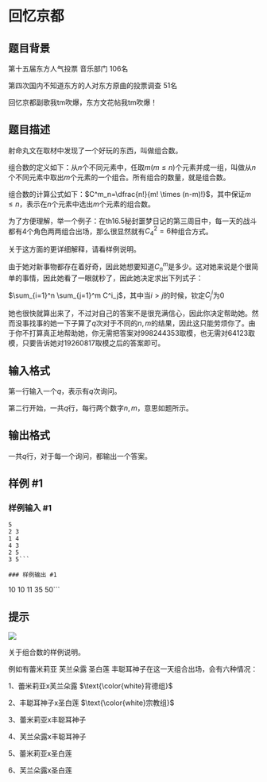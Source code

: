 # 回忆京都

## 题目背景

第十五届东方人气投票 音乐部门 106名 

第四次国内不知道东方的人对东方原曲的投票调查 51名

回忆京都副歌我tm吹爆，东方文花帖我tm吹爆！

## 题目描述

射命丸文在取材中发现了一个好玩的东西，叫做组合数。

组合数的定义如下：从$n$个不同元素中，任取$m(m \leq n)$个元素并成一组，叫做从$n$个不同元素中取出$m$个元素的一个组合。所有组合的数量，就是组合数。

组合数的计算公式如下：$C^m_n=\dfrac{n!}{m! \times (n-m)!}$，其中保证$m \leq n$，表示在$n$个元素中选出$m$个元素的组合数。

为了方便理解，举一个例子：在th16.5秘封噩梦日记的第三周目中，每一天的战斗都有$4$个角色两两组合出场，那么很显然就有$C^2_4=6$种组合方式。

关于这方面的更详细解释，请看样例说明。

由于她对新事物都存在着好奇，因此她想要知道$C^m_n$是多少。这对她来说是个很简单的事情，因此她看了一眼就秒了，因此她决定求出下列式子：

$\sum_{i=1}^n \sum_{j=1}^m C^i_j$，其中当$i>j$的时候，钦定$C^i_j$为$0$

她也很快就算出来了，不过对自己的答案不是很充满信心，因此你决定帮助她。然而没事找事的她一下子算了$q$次对于不同的$n,m$的结果，因此这只能劳烦你了。由于你不打算真正地帮助她，你无需把答案对$998244353$取模，也无需对$64123$取模，只要告诉她对$19260817$取模之后的答案即可。

## 输入格式

第一行输入一个$q$，表示有$q$次询问。

第二行开始，一共$q$行，每行两个数字$n,m$，意思如题所示。

## 输出格式

一共$q$行，对于每一个询问，都输出一个答案。

## 样例 #1

### 样例输入 #1
```
5
2 3
1 4
4 3
2 5
3 5```

### 样例输出 #1

```
10
10
11
35
50```

## 提示

![](https://i.loli.net/2018/12/15/5c148dbe83f11.jpg)

关于组合数的样例说明。

例如有蕾米莉亚 芙兰朵露 圣白莲 丰聪耳神子在这一天组合出场，会有六种情况：

1、蕾米莉亚x芙兰朵露 $\text{\color{white}背德组}$

2、丰聪耳神子x圣白莲 $\text{\color{white}宗教组}$

3、蕾米莉亚x丰聪耳神子

4、芙兰朵露x丰聪耳神子

5、蕾米莉亚x圣白莲

6、芙兰朵露x圣白莲
